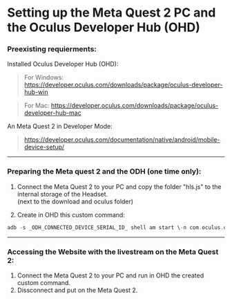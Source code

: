 # Setting up the Meta Quest 2 PC and the Oculus Developer Hub (OHD)

### Preexisting requierments:

Installed Oculus Developer Hub (OHD):
>For Windows: https://developer.oculus.com/downloads/package/oculus-developer-hub-win

>For Mac: https://developer.oculus.com/downloads/package/oculus-developer-hub-mac

An Meta Quest 2 in Developer Mode: 
>https://developer.oculus.com/documentation/native/android/mobile-device-setup/

***
### Preparing the Meta quest 2 and the ODH (one time only):
1.	Connect the Meta Quest 2 to your PC and copy the folder "hls.js" to the internal storage of the Headset.  
(next to the download and oculus folder)

2.	Create in OHD this custom command: 
```adb 
adb -s _ODH_CONNECTED_DEVICE_SERIAL_ID_ shell am start \-n com.oculus.os.vrbrowserlauncher/.MainActivity \-a android.intent.action.VIEW -d 'file:///storage/emulated/0/hls.js/index.html' 
```

***
### Accessing the Website with the livestream on the Meta Quest 2:
1.	Connect the Meta Quest 2 to your PC and run in OHD the created custom command.
2.	Dissconnect and put on the Meta Quest 2.
